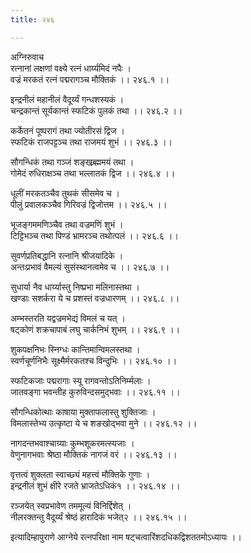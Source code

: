 ```yaml
---
title: २४६

---
```

अग्निरुवाच  
रत्नानां लक्षणां वक्ष्ये रत्नं धार्य्यमिदं नपैः ।  
वज्रं मरकतं रत्नं पद्मरागञ्च मौक्तिकं ।। २४६.१ ।।  
  
इन्द्रनीलं महानीलं वैदूर्य्यं गन्धशस्यकं ।  
चन्द्रकान्तं सूर्यकान्तं स्फटिकं पुलकं तथा ।। २४६.२ ।।  
  
कर्केतनं पूष्परागं तथा ज्योतीरसं द्विज ।  
स्फटिकं राजपट्टञ्च तथा राजमयं शुभं ।। २४६.३ ।।  
  
सौगन्धिकं तथा गञ्जं शङ्खब्र्ह्ममयं तथा ।  
गोमेदं रुधिराक्षञ्च तथा भल्लातकं द्विज ।। २४६.४ ।।  
  
धूलीं मरकतञ्चैव तुथकं सीसमेव च ।  
पीलुं प्रवालकञ्चैव गिरिवज्रं द्विजोत्तम ।। २४६.५ ।।  
  
भूजङ्गममणिञ्चैव तथा वज्रमणिं शुभं ।  
टिट्टिभञ्च तथा पिण्डं भ्रामरञ्च तथोत्पलं ।। २४६.६ ।।  
  
सुवर्णप्रतिबद्धानि रत्नानि श्रीजयादिके ।  
अन्तःप्रभावं वैमल्यं सुसंस्थानत्वमेव च ।। २४६.७ ।।  
  
सुधार्या नैव धार्य्यास्तु निष्प्रभा मलिनास्तथा ।  
खण्डाः सशर्करा ये च प्रशस्तं वज्रधारणम् ।। २४६.८ ।।  
  
अम्भस्तरति यद्वज्रमभेद्यं विमलं च यत् ।  
षट्कोणं शक्रचापाबं लघु चार्कनिभं शुभम् ।। २४६.९ ।।  
  
शुकपक्षनिभः स्निग्धः कान्तिमान्विमलस्तथा ।  
स्वर्णचूर्णनिभैः सूक्ष्मैर्मरकतश्च विन्दुभिः ।। २४६.१० ।।  
  
स्फटिकजाः पद्मरागाः स्यू रागवन्तोऽतिनिर्म्मलाः ।  
जातवङ्गा भवन्तीह कुरुविन्दसमुद्भवाः ।। २४६.११ ।।  
  
सौगन्धिकोत्थाः काषाया मुक्ताफलास्तु शुक्तिजाः ।  
विमलास्तेभ्य उत्कृष्टा ये च शङखोद्भवा मुने ।। २४६.१२ ।।  
  
नागदन्तभवाश्चाग्र्याः कुम्भशूकरमत्स्यजाः ।  
वेणुनागभवाः श्रेष्ठा मौक्तिकं नागजं वरं ।। २४६.१३ ।।  
  
वृत्तत्वं शुक्लता स्वाच्छ्यं महत्त्वं मौक्तिके गुणाः ।  
इन्द्रनीलं शुभं क्षीरे रजते भ्राजतेऽधिकं१ ।। २४६.१४ ।।  
  
रञ्जयेत् स्वप्रभावेण तममूल्यं विनिर्द्दिशेत् ।  
नीलरक्तन्तु वैदूर्य्यं श्रेष्ठं हारादिकं भजेत्२ ।। २४६.१५ ।।  
  
इत्यादिम्हापुराणे आग्नेये रत्नपरिक्षा नाम षट्‌चत्वारिंशदधिकद्विशततमोऽध्यायः ।।
